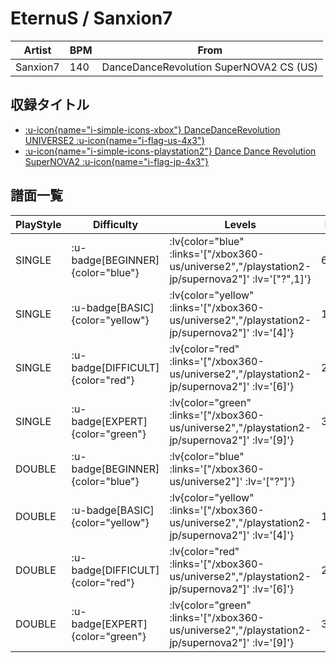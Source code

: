 # EternuS / Sanxion7

|Artist|BPM|From|
|------|---|----|
|Sanxion7|140|DanceDanceRevolution SuperNOVA2 CS (US)|

## 収録タイトル

- [ :u-icon{name="i-simple-icons-xbox"} DanceDanceRevolution UNIVERSE2 :u-icon{name="i-flag-us-4x3"} ](/xbox360-us/universe2)
- [ :u-icon{name="i-simple-icons-playstation2"} Dance Dance Revolution SuperNOVA2 :u-icon{name="i-flag-jp-4x3"} ](/playstation2-jp/supernova2)

## 譜面一覧

|PlayStyle|Difficulty|Levels|Notes|Movie|
|---------|----------|------|-----|-----|
|SINGLE| :u-badge[BEGINNER]{color="blue"} | :lv{color="blue" :links='["/xbox360-us/universe2","/playstation2-jp/supernova2"]' :lv='["?",1]'} |69/0||
|SINGLE| :u-badge[BASIC]{color="yellow"} | :lv{color="yellow" :links='["/xbox360-us/universe2","/playstation2-jp/supernova2"]' :lv='[4]'} |163/6||
|SINGLE| :u-badge[DIFFICULT]{color="red"} | :lv{color="red" :links='["/xbox360-us/universe2","/playstation2-jp/supernova2"]' :lv='[6]'} |233/25||
|SINGLE| :u-badge[EXPERT]{color="green"} | :lv{color="green" :links='["/xbox360-us/universe2","/playstation2-jp/supernova2"]' :lv='[9]'} |368/17||
|DOUBLE| :u-badge[BEGINNER]{color="blue"} | :lv{color="blue" :links='["/xbox360-us/universe2"]' :lv='["?"]'} |||
|DOUBLE| :u-badge[BASIC]{color="yellow"} | :lv{color="yellow" :links='["/xbox360-us/universe2","/playstation2-jp/supernova2"]' :lv='[4]'} |163/6||
|DOUBLE| :u-badge[DIFFICULT]{color="red"} | :lv{color="red" :links='["/xbox360-us/universe2","/playstation2-jp/supernova2"]' :lv='[6]'} |239/36||
|DOUBLE| :u-badge[EXPERT]{color="green"} | :lv{color="green" :links='["/xbox360-us/universe2","/playstation2-jp/supernova2"]' :lv='[9]'} |372/1||
